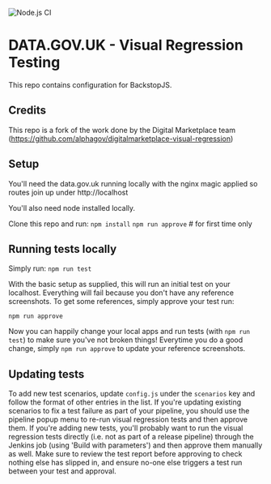 ![Node.js CI](https://github.com/alphagov/datagovuk-visual-regression-tests/workflows/Node.js%20CI/badge.svg)

# DATA.GOV.UK - Visual Regression Testing
This repo contains configuration for BackstopJS.

## Credits
This repo is a fork of the work done by the Digital Marketplace team (https://github.com/alphagov/digitalmarketplace-visual-regression)

## Setup
You'll need the data.gov.uk running locally with the nginx magic applied so routes join up under http://localhost

You'll also need node installed locally.

Clone this repo and run:
`npm install`
`npm run approve` # for first time only

## Running tests locally
Simply run:
`npm run test`

With the basic setup as supplied, this will run an initial test on your localhost.  Everything will fail because you don't have any reference screenshots.  To get some references, simply approve your test run:

`npm run approve`

Now you can happily change your local apps and run tests (with `npm run test`) to make sure you've not broken things!  Everytime you do a good change, simply `npm run approve` to update your reference screenshots.

## Updating tests
To add new test scenarios, update `config.js` under the `scenarios` key and follow the format of other entries in the list. If you're updating existing scenarios to fix a test failure as part of your pipeline, you should use the pipeline popup menu to re-run visual regression tests and then approve them. If you're adding new tests, you'll probably want to run the visual regression tests directly (i.e. not as part of a release pipeline) through the Jenkins job (using 'Build with parameters') and then approve them manually as well. Make sure to review the test report before approving to check nothing else has slipped in, and ensure no-one else triggers a test run between your test and approval.
